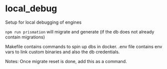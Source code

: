 # local_debug
Setup for local debugging of engines

`npm run prismation` will migrate and generate (if the db does not already contain migrations)

Makefile contains commands to spin up dbs in docker. 
.env file contains env vars to link custom binaries and also the db credentials. 

Notes:
Once migrate reset is done, add this as a command.  
